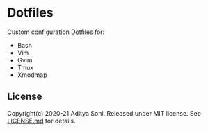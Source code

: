 # Dotfiles

Custom configuration Dotfiles for:
* Bash
* Vim
* Gvim
* Tmux
* Xmodmap

## License

Copyright(c) 2020-21 Aditya Soni. Released under MIT license. See [LICENSE.md][lic] for details.

[lic]: LICENSE.md
